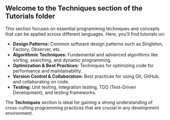 ## Welcome to the Techniques section of the Tutorials folder
This section focuses on essential programming techniques and concepts that can be applied across different languages.  Here, you'll find tutorials on:
- **Design Patterns:** Common software design patterns such as Singleton, Factory, Observer, etc.
- **Algorithmic Techniques:** Fundamental and advanced algorithms like sorting, searching, and dynamic programming.
- **Optimization & Best Practices:** Techniques for optimizing code for performance and maintainability.
- **Version Control & Collaboration:** Best practices for using Git, GitHub, and collaborating on code.
- **Testing:** Unit testing, integration testing, TDD (Test-Driven Development), and testing frameworks.

The **Techniques** section is ideal for gaining a strong understanding of cross-cutting programming practices that are crucial in any development environment.
